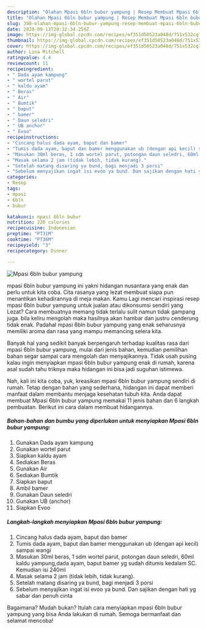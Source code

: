```yaml
---
description: "Olahan Mpasi 6bln bubur yampung | Resep Membuat Mpasi 6bln bubur yampung Yang Paling Enak"
title: "Olahan Mpasi 6bln bubur yampung | Resep Membuat Mpasi 6bln bubur yampung Yang Paling Enak"
slug: 398-olahan-mpasi-6bln-bubur-yampung-resep-membuat-mpasi-6bln-bubur-yampung-yang-paling-enak
date: 2020-09-13T20:32:34.259Z
image: https://img-global.cpcdn.com/recipes/ef351d50523a048d/751x532cq70/mpasi-6bln-bubur-yampung-foto-resep-utama.jpg
thumbnail: https://img-global.cpcdn.com/recipes/ef351d50523a048d/751x532cq70/mpasi-6bln-bubur-yampung-foto-resep-utama.jpg
cover: https://img-global.cpcdn.com/recipes/ef351d50523a048d/751x532cq70/mpasi-6bln-bubur-yampung-foto-resep-utama.jpg
author: Lina Mitchell
ratingvalue: 4.4
reviewcount: 11
recipeingredient:
- " Dada ayam kampung"
- " wortel parut"
- " kaldu ayam"
- " Beras"
- " Air"
- " Bumtik"
- " baput"
- " bamer"
- " Daun seledri"
- " UB anchor"
- " Evoo"
recipeinstructions:
- "Cincang halus dada ayam, baput dan bamer"
- "Tumis dada ayam, baput dan bamer menggunakan ub (dengan api kecil) sampai wangi"
- "Masukan 30ml beras, 1 sdm wortel parut, potongan daun seledri, 60ml kaldu yampung,dada ayam, baput bamer yg sudah ditumis kedalam SC. Kemudian isi 240ml"
- "Masak selama 2 jam (tidak lebih, tidak kurang)."
- "Setelah matang disaring ya bund, bagi menjadi 3 porsi"
- "Sebelum menyajikan ingat isi evoo ya bund. Dan sajikan dengan hati yg sabar dan penuh cinta"
categories:
- Resep
tags:
- mpasi
- 6bln
- bubur

katakunci: mpasi 6bln bubur 
nutrition: 220 calories
recipecuisine: Indonesian
preptime: "PT31M"
cooktime: "PT36M"
recipeyield: "3"
recipecategory: Dinner

---
```



![Mpasi 6bln bubur yampung](https://img-global.cpcdn.com/recipes/ef351d50523a048d/751x532cq70/mpasi-6bln-bubur-yampung-foto-resep-utama.jpg)


mpasi 6bln bubur yampung ini yakni hidangan nusantara yang enak dan perlu untuk kita coba. Cita rasanya yang lezat membuat siapa pun menantikan kehadirannya di meja makan.
Kamu Lagi mencari inspirasi resep mpasi 6bln bubur yampung untuk jualan atau dikonsumsi sendiri yang Lezat? Cara membuatnya memang tidak terlalu sulit namun tidak gampang juga. bila keliru mengolah maka hasilnya akan hambar dan justru cenderung tidak enak. Padahal mpasi 6bln bubur yampung yang enak seharusnya memiliki aroma dan rasa yang mampu memancing selera kita.



Banyak hal yang sedikit banyak berpengaruh terhadap kualitas rasa dari mpasi 6bln bubur yampung, mulai dari jenis bahan, kemudian pemilihan bahan segar sampai cara mengolah dan menyajikannya. Tidak usah pusing kalau ingin menyiapkan mpasi 6bln bubur yampung enak di rumah, karena asal sudah tahu triknya maka hidangan ini bisa jadi suguhan istimewa.


Nah, kali ini kita coba, yuk, kreasikan mpasi 6bln bubur yampung sendiri di rumah. Tetap dengan bahan yang sederhana, hidangan ini dapat memberi manfaat dalam membantu menjaga kesehatan tubuh kita. Anda dapat membuat Mpasi 6bln bubur yampung memakai 11 jenis bahan dan 6 langkah pembuatan. Berikut ini cara dalam membuat hidangannya.

<!--inarticleads1-->

##### Bahan-bahan dan bumbu yang diperlukan untuk menyiapkan Mpasi 6bln bubur yampung:

1. Gunakan  Dada ayam kampung
1. Gunakan  wortel parut
1. Siapkan  kaldu ayam
1. Sediakan  Beras
1. Gunakan  Air
1. Sediakan  Bumtik
1. Siapkan  baput
1. Ambil  bamer
1. Gunakan  Daun seledri
1. Gunakan  UB (anchor)
1. Siapkan  Evoo




<!--inarticleads2-->

##### Langkah-langkah menyiapkan Mpasi 6bln bubur yampung:

1. Cincang halus dada ayam, baput dan bamer
1. Tumis dada ayam, baput dan bamer menggunakan ub (dengan api kecil) sampai wangi
1. Masukan 30ml beras, 1 sdm wortel parut, potongan daun seledri, 60ml kaldu yampung,dada ayam, baput bamer yg sudah ditumis kedalam SC. Kemudian isi 240ml
1. Masak selama 2 jam (tidak lebih, tidak kurang).
1. Setelah matang disaring ya bund, bagi menjadi 3 porsi
1. Sebelum menyajikan ingat isi evoo ya bund. Dan sajikan dengan hati yg sabar dan penuh cinta




Bagaimana? Mudah bukan? Itulah cara menyiapkan mpasi 6bln bubur yampung yang bisa Anda lakukan di rumah. Semoga bermanfaat dan selamat mencoba!
